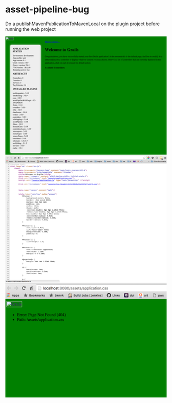 # asset-pipeline-bug

Do a publishMavenPublicationToMavenLocal on the plugin project before running the web project

![Screen 1](https://raw.githubusercontent.com/Grails-Plugin-Consortium/asset-pipeline-bug/master/ss1.png)
<br />
![Screen 1](https://raw.githubusercontent.com/Grails-Plugin-Consortium/asset-pipeline-bug/master/ss2.png)
<br />
![Screen 1](https://raw.githubusercontent.com/Grails-Plugin-Consortium/asset-pipeline-bug/master/ss3.png)